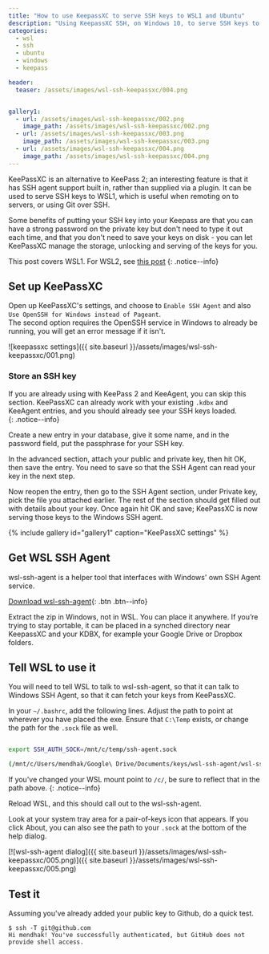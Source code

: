 ```yaml
---
title: "How to use KeepassXC to serve SSH keys to WSL1 and Ubuntu"
description: "Using KeepassXC SSH, on Windows 10, to serve SSH keys to WSL1 running Ubuntu"
categories: 
  - wsl
  - ssh
  - ubuntu
  - windows
  - keepass

header: 
  teaser: /assets/images/wsl-ssh-keepassxc/004.png


gallery1:
  - url: /assets/images/wsl-ssh-keepassxc/002.png
    image_path: /assets/images/wsl-ssh-keepassxc/002.png
  - url: /assets/images/wsl-ssh-keepassxc/003.png
    image_path: /assets/images/wsl-ssh-keepassxc/003.png
  - url: /assets/images/wsl-ssh-keepassxc/004.png
    image_path: /assets/images/wsl-ssh-keepassxc/004.png
---
```



KeePassXC is an alternative to KeePass 2; an interesting feature is that it has SSH agent support built in, rather than supplied via a plugin. It can be used to serve SSH keys to WSL1, which is useful when remoting on to servers, or using Git over SSH.

Some benefits of putting your SSH key into your Keepass are that you can have a strong password on the private key but don't need to type it out each time, and that you don't need to save your keys on disk - you can let KeePassXC manage the storage, unlocking and serving of the keys for you.  

This post covers WSL1.  For WSL2, see [this post](/wsl2-keepassxc-ssh/)
{: .notice--info}



## Set up KeePassXC

Open up KeePassXC's settings, and choose to `Enable SSH Agent` and also `Use OpenSSH for Windows instead of Pageant`.  
The second option requires the OpenSSH service in Windows to already be running, you will get an error message if it isn't. 

![keepassxc settings]({{ site.baseurl }}/assets/images/wsl-ssh-keepassxc/001.png)



### Store an SSH key

If you are already using with KeePass 2 and KeeAgent, you can skip this section. KeePassXC can already work with your existing `.kdbx` and KeeAgent entries, and you should already see your SSH keys loaded.  
{: .notice--info}

Create a new entry in your database, give it some name, and in the password field, put the passphrase for your SSH key. 



In the advanced section, attach your public and private key, then hit OK, then save the entry.  You need to save so that the SSH Agent can read your key in the next step. 



Now reopen the entry, then go to the SSH Agent section, under Private key, pick the file you attached earlier.  The rest of the section should get filled out with details about your key. Once again hit OK and save; KeePassXC is now serving those keys to the Windows SSH agent. 




{% include gallery id="gallery1" caption="KeePassXC settings" %}



## Get WSL SSH Agent


wsl-ssh-agent is a helper tool that interfaces with Windows' own SSH Agent service.  

[Download wsl-ssh-agent](https://github.com/rupor-github/wsl-ssh-agent/releases){: .btn .btn--info}


Extract the zip in Windows, not in WSL. You can place it anywhere. If you’re trying to stay portable, it can be placed in a synched directory near KeepassXC and your KDBX, for example your Google Drive or Dropbox folders. 




## Tell WSL to use it

You will need to tell WSL to talk to wsl-ssh-agent, so that it can talk to Windows SSH Agent, so that it can fetch your keys from KeePassXC.  

In your `~/.bashrc`, add the following lines.  Adjust the path to point at wherever you have placed the exe.  Ensure that `C:\Temp` exists, or change the path for the `.sock` file as well. 

```bash

export SSH_AUTH_SOCK=/mnt/c/temp/ssh-agent.sock

(/mnt/c/Users/mendhak/Google\ Drive/Documents/keys/wsl-ssh-agent/wsl-ssh-agent-gui.exe -socket "C:\Temp\ssh-agent.sock" & disown)
```

If you've changed your WSL mount point to `/c/`, be sure to reflect that in the path above.
{: .notice--info}

Reload WSL, and this should call out to the wsl-ssh-agent.  

Look at your system tray area for a pair-of-keys icon that appears.  If you click About, you can also see the path to your `.sock` at the bottom of the help dialog.   

[![wsl-ssh-agent dialog]({{ site.baseurl }}/assets/images/wsl-ssh-keepassxc/005.png)]({{ site.baseurl }}/assets/images/wsl-ssh-keepassxc/005.png)


## Test it

Assuming you've already added your public key to Github, do a quick test. 

```
$ ssh -T git@github.com
Hi mendhak! You've successfully authenticated, but GitHub does not provide shell access.
```


